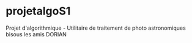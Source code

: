 # projetalgoS1
Projet d'algorithmique - Utilitaire de traitement de photo astronomiques
bisous les amis DORIAN
